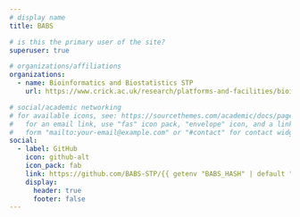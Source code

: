 ```yaml
---
# display name
title: BABS

# is this the primary user of the site?
superuser: true

# organizations/affiliations
organizations:
  - name: Bioinformatics and Biostatistics STP
    url: https://www.crick.ac.uk/research/platforms-and-facilities/bioinformatics-and-biostatistics

# social/academic networking
# for available icons, see: https://sourcethemes.com/academic/docs/page-builder/#icons and https://fontawesome.com/v5/search
#   for an email link, use "fas" icon pack, "envelope" icon, and a link in the
#   form "mailto:your-email@example.com" or "#contact" for contact widget.
social:
  - label: GitHub
    icon: github-alt
    icon_pack: fab
    link: https://github.com/BABS-STP/{{ getenv "BABS_HASH" | default "" }}
    display:
      header: true
      footer: false
---
```


<!-- BABS_HASH=`ts get key=Hash` hugo new --kind authors authors -->
